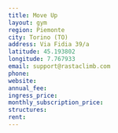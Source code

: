 ```yaml
---
title: Move Up
layout: gym
region: Piemonte
city: Torino (TO)
address: Via Fidia 39/a
latitude: 45.193802
longitude: 7.767933
email: support@rastaclimb.com
phone: 
website: 
annual_fee: 
ingress_price: 
monthly_subscription_price: 
structures: 
rent: 
---
```


